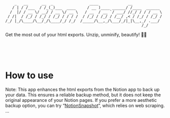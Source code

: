 ```
    _   __      __  _                ____             __             
   / | / /___  / /_(_)___  ____     / __ )____ ______/ /____  ______ 
  /  |/ / __ \/ __/ / __ \/ __ \   / __  / __ `/ ___/ //_/ / / / __ \
 / /|  / /_/ / /_/ / /_/ / / / /  / /_/ / /_/ / /__/ ,< / /_/ / /_/ /
/_/ |_/\____/\__/_/\____/_/ /_/  /_____/\__,_/\___/_/|_|\__,_/ .___/ 
                                                            /_/      
```
Get the most out of your html exports. Unzip, unminify, beautify! 💄💋

<br><br><br>

# How to use

Note: This app enhances the html exports from the Notion app to back up your data. This ensures a reliable backup method, but it does not keep the original appearance of your Notion pages. If you prefer a more aesthetic backup option, you can try “[NotionSnapshot](https://github.com/sueszli/NotionSnapshot)”, which relies on web scraping.
...
